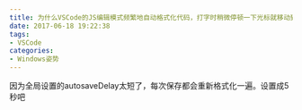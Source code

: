 ```yaml
---
title: 为什么VSCode的JS编辑模式频繁地自动格式化代码，打字时稍微停顿一下光标就移动到分号处还得手动弄回来，体验很差
date: 2017-06-18 19:22:38
tags: 
- VSCode
categories: 
- Windows姿势
---
```


<!--more-->

因为全局设置的autosaveDelay太短了，每次保存都会重新格式化一遍。设置成5秒吧